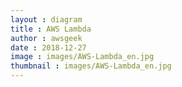```yaml
---
layout : diagram
title : AWS Lambda
author : awsgeek
date : 2018-12-27
image : images/AWS-Lambda_en.jpg
thumbnail : images/AWS-Lambda_en.jpg
---
```

